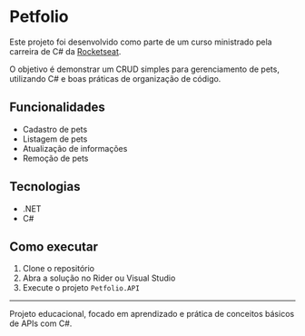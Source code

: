# Petfolio

Este projeto foi desenvolvido como parte de um curso ministrado pela carreira de C# da [Rocketseat](https://www.rocketseat.com.br/).

O objetivo é demonstrar um CRUD simples para gerenciamento de pets, utilizando C# e boas práticas de organização de código.

## Funcionalidades

- Cadastro de pets
- Listagem de pets
- Atualização de informações
- Remoção de pets

## Tecnologias

- .NET
- C#

## Como executar

1. Clone o repositório
2. Abra a solução no Rider ou Visual Studio
3. Execute o projeto `Petfolio.API`

---

Projeto educacional, focado em aprendizado e prática de conceitos básicos de APIs com C#.
